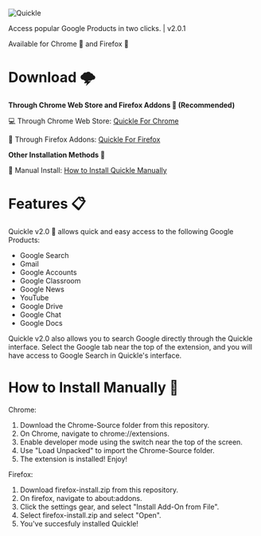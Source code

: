 <br>
<img src="https://i.ibb.co/5LfxLhK/Webp-net-resizeimage.png" alt="Quickle">

Access popular Google Products in two clicks. | v2.0.1

Available for Chrome 🎨 and Firefox 🦊
# Download 🌩️

<b>Through Chrome Web Store and Firefox Addons 🛒 (Recommended)</b>

💻 Through Chrome Web Store: <a href="https://chrome.google.com/webstore/detail/quickle/gpoaepicffnilnbidlggcmenncjffbff">Quickle For Chrome</a>

🦊 Through Firefox Addons: <a href="https://addons.mozilla.org/en-US/firefox/addon/quickle/">Quickle For Firefox</a>

<b>Other Installation Methods 👾</b>

📁 Manual Install: <a href="#install">How to Install Quickle Manually</a>

# Features 📋

Quickle v2.0 🔎 allows quick and easy access to the following Google Products:

<ul>

  <li>Google Search</li>
  <li>Gmail</li>
  <li>Google Accounts</li>
  <li>Google Classroom</li>
  <li>Google News</li>
  <li>YouTube</li>
  <li>Google Drive</li>
  <li>Google Chat</li>
  <li>Google Docs</li>

 </ul>
Quickle v2.0 also allows you to search Google directly through the Quickle interface. Select the Google tab near the top of the extension, and you will have access to Google Search in Quickle's interface.
  


<h1 id="install">How to Install Manually 👔</h1>

Chrome:
<ol>
  <li>Download the Chrome-Source folder from this repository.</li>
  <li>On Chrome, navigate to chrome://extensions.</li>
  <li>Enable developer mode using the switch near the top of the screen.</li>
  <li>Use "Load Unpacked" to import the Chrome-Source folder.</li>
  <li>The extension is installed! Enjoy!</li>
</ol>

Firefox:
<ol>
  <li>Download firefox-install.zip from this repository.</li>
  <li>On firefox, navigate to about:addons.</li>
  <li>Click the settings gear, and select "Install Add-On from File".</li>
  <li>Select firefox-install.zip and select "Open".</li>
  <li>You've succesfuly installed Quickle!</li>
